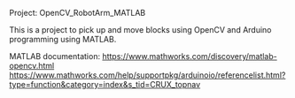 Project: OpenCV_RobotArm_MATLAB


This is a project to pick up and move blocks using OpenCV and Arduino programming using MATLAB.

MATLAB documentation: https://www.mathworks.com/discovery/matlab-opencv.html
                      https://www.mathworks.com/help/supportpkg/arduinoio/referencelist.html?type=function&category=index&s_tid=CRUX_topnav
